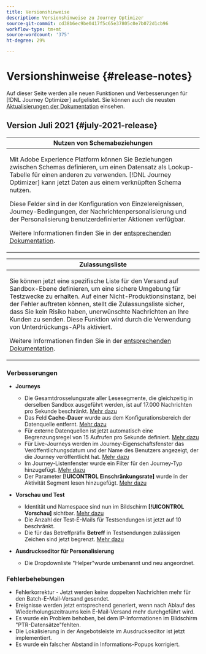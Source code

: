 ```yaml
---
title: Versionshinweise
description: Versionshinweise zu Journey Optimizer
source-git-commit: cd38b6ec9be0417f5c65e37805c0e7b072d1cb96
workflow-type: tm+mt
source-wordcount: '375'
ht-degree: 29%

---
```



# Versionshinweise {#release-notes}

Auf dieser Seite werden alle neuen Funktionen und Verbesserungen für [!DNL Journey Optimizer] aufgelistet. Sie können auch die neusten [Aktualisierungen der Dokumentation](documentation-updates.md) einsehen.

## Version Juli 2021 {#july-2021-release}

<table>
<thead>
<tr>
<th><strong>Nutzen von Schemabeziehungen</strong><br/></th>
</tr>
</thead>
<tbody>
<tr>
<td>
<p>Mit Adobe Experience Platform können Sie Beziehungen zwischen Schemas definieren, um einen Datensatz als Lookup-Tabelle für einen anderen zu verwenden. [!DNL Journey Optimizer] kann jetzt Daten aus einem verknüpften Schema nutzen.</p>
<p>Diese Felder sind in der Konfiguration von Einzelereignissen, Journey-Bedingungen, der Nachrichtenpersonalisierung und der Personalisierung benutzerdefinierter Aktionen verfügbar.</p>
<p>Weitere Informationen finden Sie in der <a href="event/experience-event-schema.md#leverage_schema_relationships">entsprechenden Dokumentation</a>.</p>
</td>
</tr>
</tbody>
</table>

<table>
<thead>
<tr>
<th><strong>Zulassungsliste</strong><br/></th>
</tr>
</thead>
<tbody>
<tr>
<td>
<p>Sie können jetzt eine spezifische Liste für den Versand auf Sandbox-Ebene definieren, um eine sichere Umgebung für Testzwecke zu erhalten. Auf einer Nicht-Produktionsinstanz, bei der Fehler auftreten können, stellt die Zulassungsliste sicher, dass Sie kein Risiko haben, unerwünschte Nachrichten an Ihre Kunden zu senden. Diese Funktion wird durch die Verwendung von Unterdrückungs-APIs aktiviert.</p>
<p>Weitere Informationen finden Sie in der <a href="allow-list.md">entsprechenden Dokumentation</a>.</p>
</td>
</tr>
</tbody>
</table>

### Verbesserungen

* **Journeys**
   * Die Gesamtdrosselungsrate aller Lesesegmente, die gleichzeitig in derselben Sandbox ausgeführt werden, ist auf 17.000 Nachrichten pro Sekunde beschränkt. [Mehr dazu](building-journeys/read-segment.md#configuring-segment-trigger-activity)
   * Das Feld **Cache-Dauer** wurde aus dem Konfigurationsbereich der Datenquelle entfernt. [Mehr dazu](datasource/about-data-sources.md)
   * Für externe Datenquellen ist jetzt automatisch eine Begrenzungsregel von 15 Aufrufen pro Sekunde definiert. [Mehr dazu](configuration/external-systems.md#capping)
   * Für Live-Journeys werden im Journey-Eigenschaftsfenster das Veröffentlichungsdatum und der Name des Benutzers angezeigt, der die Journey veröffentlicht hat. [Mehr dazu](building-journeys/journey-gs.md#change-properties)
   * Im Journey-Listenfenster wurde ein Filter für den Journey-Typ hinzugefügt. [Mehr dazu](user-interface.md#section_lgm_hpz_pgb)
   * Der Parameter **[!UICONTROL Einschränkungsrate]** wurde in der Aktivität Segment lesen hinzugefügt. [Mehr dazu](building-journeys/read-segment.md#configuring-segment-trigger-activity)

* **Vorschau und Test**
   * Identität und Namespace sind nun im Bildschirm **[!UICONTROL Vorschau]** sichtbar. [Mehr dazu](preview.md#preview-your-messages)
   * Die Anzahl der Test-E-Mails für Testsendungen ist jetzt auf 10 beschränkt.
   * Die für das Betreffpräfix **Betreff** in Testsendungen zulässigen Zeichen sind jetzt begrenzt. [Mehr dazu](preview.md#send-proofs)

* **Ausdruckseditor für Personalisierung**
   * Die Dropdownliste &quot;Helper&quot;wurde umbenannt und neu angeordnet.

### Fehlerbehebungen

* Fehlerkorrektur - Jetzt werden keine doppelten Nachrichten mehr für den Batch-E-Mail-Versand gesendet.
* Ereignisse werden jetzt entsprechend generiert, wenn nach Ablauf des Wiederholungszeitraums kein E-Mail-Versand mehr durchgeführt wird.
* Es wurde ein Problem behoben, bei dem IP-Informationen im Bildschirm &quot;PTR-Datensätze&quot;fehlten.
* Die Lokalisierung in der Angebotsleiste im Ausdruckseditor ist jetzt implementiert.
* Es wurde ein falscher Abstand in Informations-Popups korrigiert.
